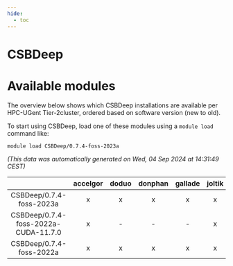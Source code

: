 ```yaml
---
hide:
  - toc
---
```


CSBDeep
=======

# Available modules


The overview below shows which CSBDeep installations are available per HPC-UGent Tier-2cluster, ordered based on software version (new to old).

To start using CSBDeep, load one of these modules using a `module load` command like:

```shell
module load CSBDeep/0.7.4-foss-2023a
```

*(This data was automatically generated on Wed, 04 Sep 2024 at 14:31:49 CEST)*  

| |accelgor|doduo|donphan|gallade|joltik|shinx|skitty|
| :---: | :---: | :---: | :---: | :---: | :---: | :---: | :---: |
|CSBDeep/0.7.4-foss-2023a|x|x|x|x|x|x|x|
|CSBDeep/0.7.4-foss-2022a-CUDA-11.7.0|x|-|-|-|x|-|-|
|CSBDeep/0.7.4-foss-2022a|x|x|x|x|x|-|x|
